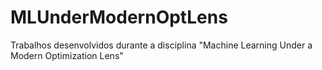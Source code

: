 # MLUnderModernOptLens
Trabalhos desenvolvidos durante a disciplina "Machine Learning Under a Modern Optimization Lens"

